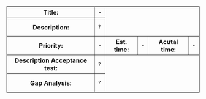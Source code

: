 <table border='1'>
<tr>
<blockquote><th>Title:</th>
<td>-</td>
</tr>
<tr>
<th>Description:</th>
<td><pre>?</pre></td>
</tr>
<tr>
<th>Priority:</th>
<td>-</td>
</blockquote><blockquote><th>Est. time:</th>
<blockquote><td>-</td>
<th>Acutal time:</th>
<td>-</td>
</tr>
<tr>
<th>Description Acceptance test:</th>
<td><pre>?</pre></td>
</tr>
<tr>
</blockquote><th>Gap Analysis:</th>
<blockquote><td><pre>?</pre></td>
</tr>
</table>